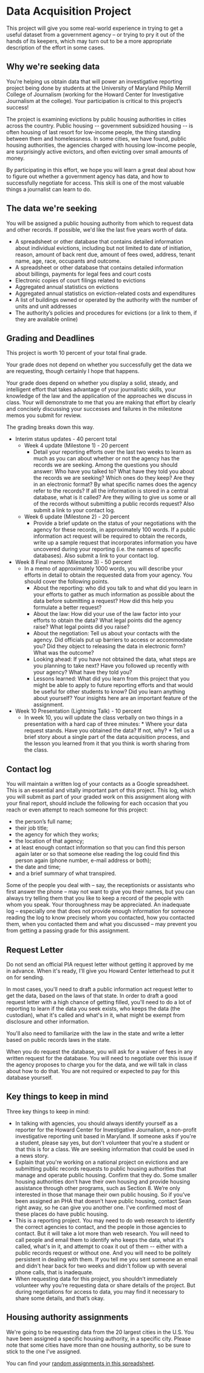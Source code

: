 # Data Acquisition Project

This project will give you some real-world experience in trying to get a useful dataset from a government agency – or trying to pry it out of the hands of its keepers, which may turn out to be a more appropriate description of the effort in some cases.

## Why we're seeking data

You’re helping us obtain data that will power an investigative reporting project being done by students at the University of Maryland Philip Merrill College of Journalism (working for the Howard Center for Investigative Journalism at the college).  Your participation is critical to this project’s success!  

The project is examining evictions by public housing authorities in cities across the country.  Public housing -- government subsidized housing -- is often housing of last resort for low-income people, the thing standing between them and homelessness.  In some cities, we have found, public housing authorities, the agencies charged with housing low-income people, are surprisingly active evictors, and often evicting over small amounts of money.     

By participating in this effort, we hope you will learn a great deal about how to figure out whether a government agency has data, and how to successfully negotiate for access.  This skill is one of the most valuable things a journalist can learn to do.

## The data we're seeking

You will be assigned a public housing authority from which to request data and other records.  If possible, we'd like the last five years worth of data.     

* A spreadsheet or other database that contains detailed information about individual evictions, including but not limited to date of initiation, reason, amount of back rent due, amount of fees owed, address, tenant name, age, race, occupants and outcome.
* A spreadsheet or other database that contains detailed information about billings, payments for legal fees and court costs
* Electronic copies of court filings related to evictions
* Aggregated annual statistics on evictions
* Aggregated annual statistics on eviction-related costs and expenditures
* A list of buildings owned or operated by the authority with the number of units and unit addresses
* The authority’s policies and procedures for evictions (or a link to them, if they are available online)

## Grading and Deadlines

This project is worth 10 percent of your total final grade.

Your grade does not depend on whether you successfully get the data we are requesting, though certainly I hope that happens.  

Your grade does depend on whether you display a solid, steady, and intelligent effort that takes advantage of your journalistic skills, your knowledge of the law and the application of the approaches we discuss in class.  Your will demonstrate to me that you are making that effort by clearly and concisely discussing your successes and failures in the milestone memos you submit for review.

The grading breaks down this way.

* Interim status updates - 40 percent total
  * Week 4 update (Milestone 1) - 20 percent
    * Detail your reporting efforts over the last two weeks to learn as much as you can about whether or not the agency has the records we are seeking.  Among the questions you should answer: Who have you talked to?  What have they told you about the records we are seeking? Which ones do they keep?  Are they in an electronic format? By what specific names does the agency refer to the records?  If all the information is stored in a central database, what is it called?  Are they willing to give us some or all of the records without submitting a public records request? Also submit a link to your contact log.
  * Week 6 update (Milestone 2) - 20 percent
    * Provide a brief update on the status of your negotiations with the agency for these records, in approximately 100 words. If a public information act request will be required to obtain the records, write up a sample request that incorporates information you have uncovered during your reporting (i.e. the names of specific databases). Also submit a link to your contact log.  
* Week 8 Final memo (Milestone 3) - 50 percent
    * In a memo of approximately 1000 words, you will describe your efforts in detail to obtain the requested data from your agency. You should cover the following points.
      * About the reporting: who did you talk to and what did you learn in your efforts to gather as much information as possible about the data before submitting a request? How did this help you formulate a better request?
      * About the law: How did your use of the law factor into your efforts to obtain the data?  What legal points did the agency raise?  What legal points did you raise?
      * About the negotiation: Tell us about your contacts with the agency. Did officials put up barriers to access or accommodate you? Did they object to releasing the data in electronic form? What was the outcome?
      * Looking ahead: If you have not obtained the data, what steps are you planning to take next?  Have you followed up recently with your agency? What have they told you?
      * Lessons learned: What did you learn from this project that you might be able to apply to future reporting efforts and that would be useful for other students to know?  Did you learn anything about yourself? Your insights here are an important feature of the assignment.
* Week 10 Presentation (Lightning Talk) - 10 percent
     * In week 10, you will update the class verbally on two things in a presentation with a hard cap of three minutes:
      * Where your data request stands.  Have you obtained the data? If not, why?
      * Tell us a brief story about a single part of the data acquisition process, and the lesson you learned from it that you think is worth sharing from the class.  


## Contact log

You will maintain a written log of your contacts as a Google spreadsheet.  This is an essential and vitally important part of this project. This log, which you will submit as part of your graded work on this assignment along with your final report, should include the following for each occasion that you reach or even attempt to reach someone for this project:  

* the person’s full name;
* their job title;
* the agency for which they works;
* the location of that agency;
* at least enough contact information so that you can find this person again later or so that someone else reading the log could find this person again (phone number, e-mail address or both);
* the date and time;
* and a brief summary of what transpired.  

Some of the people you deal with – say, the receptionists or assistants who first answer the phone – may not want to give you their names, but you can always try telling them that you like to keep a record of the people with whom you speak. Your thoroughness may be appreciated.  An inadequate log – especially one that does not provide enough information for someone reading the log to know precisely whom you contacted, how you contacted them, when you contacted them and what you discussed – may prevent you from getting a passing grade for this assignment.

## Request Letter

Do not send an official PIA request letter without getting it approved by me in advance.  When it's ready, I'll give you Howard Center letterhead to put it on for sending.

In most cases, you'll need to draft a public information act request letter to get the data, based on the laws of that state.  In order to draft a good request letter with a high chance of getting filled, you'll need to do a lot of reporting to learn if the data you seek exists, who keeps the data (the custodian), what it's called and what's in it, what might be exempt from disclosure and other information.  

You'll also need to familiarize with the law in the state and write a letter based on public records laws in the state.

When you do request the database, you will ask for a waiver of fees in any written request for the database. You will need to negotiate over this issue if the agency proposes to charge you for the data, and we will talk in class about how to do that. You are not required or expected to pay for this database yourself.

## Key things to keep in mind

Three key things to keep in mind:

* In talking with agencies, you should always identify yourself as a reporter for the Howard Center for Investigative Journalism, a non-profit investigative reporting unit based in Maryland.  If someone asks if you're a student, please say yes, but don't volunteer that you're a student or that this is for a class.  We are seeking information that could be used in a news story.
* Explain that you're working on a national project on evictions and are submitting public records requests to public housing authorities that manage and operate public housing. Confirm that they do. Some smaller housing authorities don’t have their own housing and provide housing assistance through other programs, such as Section 8. We’re only interested in those that manage their own public housing. So if you’ve been assigned an PHA that doesn’t have public housing, contact Sean right away, so he can give you another one. I've confirmed most of these places do have public housing.
* This is a reporting project. You may need to do web research to identify the correct agencies to contact, and the people in those agencies to contact. But it will take a lot more than web research.  You will need to call people and email them to identify who keeps the data, what it's called, what's in it, and attempt to coax it out of them -- either with a public records request or without one. And you will need to be politely persistent in dealing with them.  If you tell me you sent someone an email and didn't hear back for two weeks and didn't follow up with several phone calls, that is inadequate.  
* When requesting data for this project, you shouldn’t immediately volunteer why you’re requesting data or share details of the project.  But during negotiations for access to data, you may find it necessary to share some details, and that’s okay.  


## Housing authority assignments

We're going to be requesting data from the 20 largest cities in the U.S. You have been assigned a specific housing authority, in a specific city.  Please note that some cities have more than one housing authority, so be sure to stick to the one I've assigned.

You can find your [random assignments in this spreadsheet](https://docs.google.com/spreadsheets/d/1vlwv9BxF_MWiedgu_bjmS49ubAyEurtheUvtTzrzyPU).
